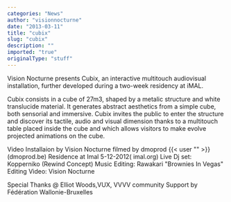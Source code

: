```yaml
---
categories: "News"
author: "visionnocturne"
date: "2013-03-11"
title: "cubix"
slug: "cubix"
description: ""
imported: "true"
originalType: "stuff"
---
```



Vision Nocturne presents Cubix, an interactive multitouch audiovisual installation, further developed during a two-week residency at iMAL.

Cubix consists in a cube of 27m3, shaped by a metalic structure and white translucide material. It generates abstract aesthetics from a simple cube, both sensorial and immersive. Cubix invites the public to enter the structure and discover its tactile, audio and visual dimension thanks to a multitouch table placed inside the cube and which allows visitors to make evolve projected animations on the cube.

Video Installaion by Vision Nocturne
filmed by dmoprod {{< user "" >}}(dmoprod.be)
Residence at Imal 5-12-2012( imal.org)
Live Dj set: Kopperniko (Rewind Concept)
Music Editing: Rawakari "Brownies In Vegas"
Editing Video: Vision Nocturne

Special Thanks @ Elliot Woods,VUX, VVVV community
Support by Fédération Wallonie-Bruxelles


[](http://vimeo.com/59892744)